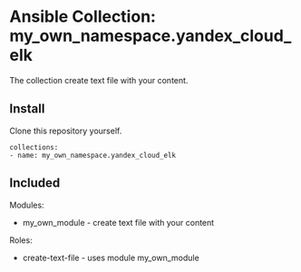 # Ansible Collection: my_own_namespace.yandex_cloud_elk

The collection create text file with your content.


## Install

Clone this repository yourself.

```
collections:
- name: my_own_namespace.yandex_cloud_elk
```

## Included

Modules:
- my_own_module - create text file with your content 

Roles:
- create-text-file - uses module my_own_module

